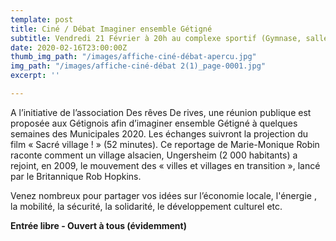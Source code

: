 ```yaml
---
template: post
title: Ciné / Débat Imaginer ensemble Gétigné
subtitle: Vendredi 21 Février à 20h au complexe sportif (Gymnase, salle A)
date: 2020-02-16T23:00:00Z
thumb_img_path: "/images/affiche-ciné-débat-apercu.jpg"
img_path: "/images/affiche-ciné-débat 2(1)_page-0001.jpg"
excerpt: ''

---
```

A l’initiative de l’association Des rêves De rives, une réunion publique est proposée aux Gétignois afin d’imaginer ensemble Gétigné à quelques semaines des Municipales 2020. Les échanges suivront la projection du film « Sacré village ! » (52 minutes). Ce reportage de Marie-Monique Robin raconte comment un village alsacien, Ungersheim (2 000 habitants) a rejoint, en 2009, le mouvement des « villes et villages en transition », lancé par le Britannique Rob Hopkins.

Venez nombreux pour partager vos idées sur l’économie locale, l'énergie , la mobilité, la sécurité, la solidarité, le développement culturel etc.

**Entrée libre - Ouvert à tous (évidemment)**